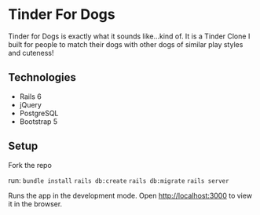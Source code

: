 # Tinder For Dogs

Tinder for Dogs is exactly what it sounds like...kind of. It is a Tinder Clone I built for people to match their dogs with other dogs of similar play styles and cuteness!

## Technologies
- Rails 6
- jQuery
- PostgreSQL
- Bootstrap 5

## Setup

Fork the repo

run:
`bundle install`
`rails db:create`
`rails db:migrate`
`rails server`

Runs the app in the development mode.
Open [http://localhost:3000](http://localhost:3000) to view it in the browser.